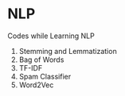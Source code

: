 # NLP
Codes while Learning NLP

1. Stemming and Lemmatization
2. Bag of Words
3. TF-IDF
4. Spam Classifier
5. Word2Vec

